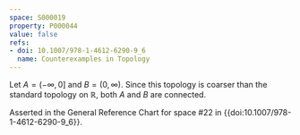 ```yaml
---
space: S000019
property: P000044
value: false
refs:
- doi: 10.1007/978-1-4612-6290-9_6
  name: Counterexamples in Topology
---
```


Let $A = (-\infty, 0]$ and $B = (0,\infty)$. Since this topology is coarser than the standard topology on $\mathbb{R}$, both $A$ and $B$ are connected.

Asserted in the General Reference Chart for space #22 in
{{doi:10.1007/978-1-4612-6290-9_6}}.
